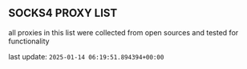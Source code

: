 ## SOCKS4 PROXY LIST

all proxies in this list were collected from open sources and tested for functionality

last update: `2025-01-14 06:19:51.894394+00:00`